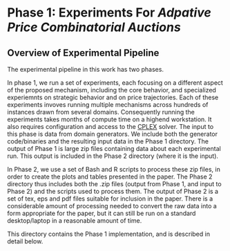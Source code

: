 # Phase 1: Experiments For *Adpative Price Combinatorial Auctions*

## Overview of Experimental Pipeline

The experimental pipeline in this work has two phases.

In phase 1, we run a set of experiments, each focusing on a
different aspect of the proposed mechanism, including the core
behavior, and specialized experiemnts on strategic behavior and on
price trajectories.  Each of these experiments invoves running
multiple mechanisms across hundreds of instances drawn from several
domains.  Consequently running the experiments takes months of compute
time on a highend workstation.  It also requires configuration and access to the
[CPLEX](https://www.ibm.com/products/ilog-cplex-optimization-studio)
solver.  The input to this phase is data from domain generators.  We
include both the generator code/binaries and the resulting input data 
in the Phase 1 directory.  The output of Phase 1 is large zip files
containing data about each experimental run.  This output is
included in the Phase 2 directory (where it is the input).

In Phase 2, we use a set of Bash and R scripts to
process these zip files, in order to create the plots and tables
presented in the paper.  The Phase 2 directory thus includes both the 
.zip files (output from Phase 1, and input to Phase 2) and the
scripts used to process them.  The output of Phase 2 is a set of 
tex, eps and pdf files suitable for inclusion in the paper.  There 
is a considerable amount of processing needed to convert the raw
data into a form appropriate for the paper, but it can still be 
run on a standard desktop/laptop in a reasonable amount of time.

This directory contains the Phase 1 implementation, and is
described in detail below.
